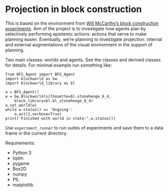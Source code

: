 # Projection in block construction
This is based on the environment from [Will McCarthy’s block construction experiments](https://github.com/cogtoolslab/block_construction). Aim of the project is to investigate how agents plan by selectively performing epistemic actions: actions that serve to make planning easier. Eventually, we’re planning to investigate projection: internal and external augmentations of the visual environment in the support of planning.

Two main classes: worlds and agents. See the classes and derived classes for details. For minimal example run something like:

```
from BFS_Agent import BFS_Agent
import blockworld as bw
import blockworld_library as bl

a = BFS_Agent()
w = bw.Blockworld(silhouette=bl.stonehenge_6_4,
	block_library=bl.bl_stonehenge_6_4)
a.set_world(w)
while w.status() == 'Ongoing':
    a.act(1,verbose=True)
print('Finished with world in state:",w.status())
```

Use `experiment_runner` to run suites of experiments and save them to a data frame in the current directory.

Requirements:
- Python 3
- tqdm
- pygame
- Box2D
- numpy
- PIL
- matplotlib